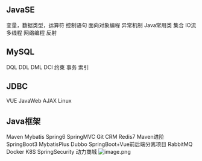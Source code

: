 ## JavaSE
变量，数据类型，运算符
控制语句
面向对象编程
异常机制
Java常用类
集合
IO流
多线程
网络编程
反射
## MySQL
DQL DDL DML DCl 约束 事务 索引
## JDBC
VUE
JavaWeb
AJAX
Linux
## Java框架
Maven
Mybatis
Spring6
SpringMVC
Git
CRM
Redis7
Maven进阶
SpringBoot3
MybatisPlus
Dubbo
SpringBoot+Vue前后端分离项目
RabbitMQ 
Docker
K8S
SpringSecurity
动力商城
![image.png](https://cdn.nlark.com/yuque/0/2024/png/29688613/1710664242235-0fbb41e2-2920-4abf-9731-d055cac4e87d.png#averageHue=%2332302e&clientId=u8bc8de53-f351-4&from=paste&height=57&id=u63623ac1&originHeight=71&originWidth=354&originalType=binary&ratio=1.2395833730697632&rotation=0&showTitle=false&size=9631&status=done&style=none&taskId=ufbb68fc3-7988-42da-a681-610cd21bd10&title=&width=285.5798227781465)

